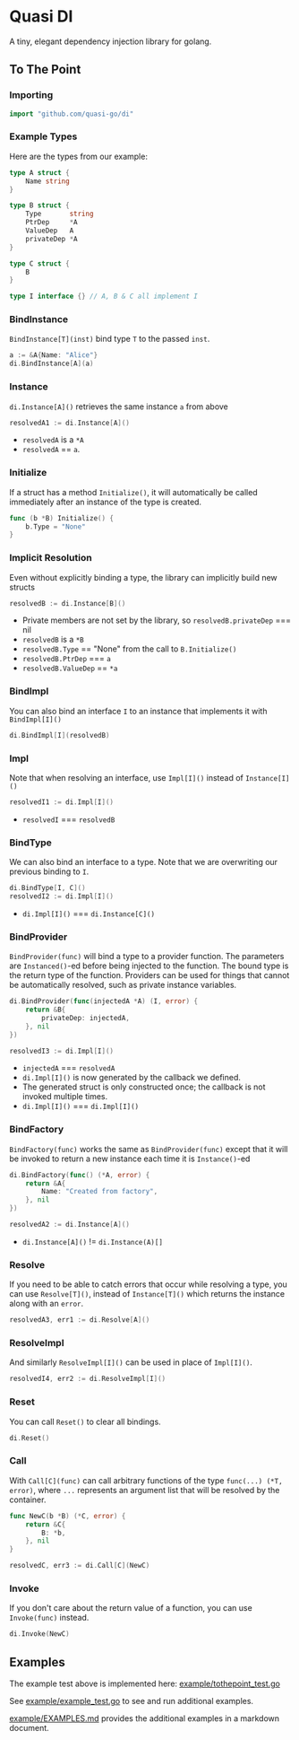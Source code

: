 
# Quasi DI

A tiny, elegant dependency injection library for golang.

## To The Point

### Importing

```go
import "github.com/quasi-go/di"
```

### Example Types

Here are the types from our example:

```go
type A struct {
	Name string
}

type B struct {
	Type       string
	PtrDep     *A
	ValueDep   A
	privateDep *A
}

type C struct {
	B
}

type I interface {} // A, B & C all implement I
```

### BindInstance

`BindInstance[T](inst)` bind type `T` to the passed `inst`.

```go
a := &A{Name: "Alice"}
di.BindInstance[A](a)
```

### Instance

`di.Instance[A]()` retrieves the same instance `a` from above

```go
resolvedA1 := di.Instance[A]()
```

- `resolvedA` is a `*A`
- `resolvedA` == `a`.

### Initialize

If a struct has a method `Initialize()`, it will automatically be called immediately after
an instance of the type is created.

```go
func (b *B) Initialize() {
	b.Type = "None"
}
```

### Implicit Resolution

Even without explicitly binding a type, the library can implicitly build new structs

```go
resolvedB := di.Instance[B]()
```

- Private members are not set by the library, so `resolvedB.privateDep` === nil
- `resolvedB` is a `*B`
- `resolvedB.Type` == "None" from the call to `B.Initialize()`
- `resolvedB.PtrDep` === `a`
- `resolvedB.ValueDep` == `*a`

### BindImpl

You can also bind an interface `I` to an instance that implements it with `BindImpl[I]()`

```go
di.BindImpl[I](resolvedB)
```

### Impl

Note that when resolving an interface, use `Impl[I]()` instead of `Instance[I]()`

```go
resolvedI1 := di.Impl[I]()
```
- `resolvedI` === `resolvedB`

### BindType

We can also bind an interface to a type. Note that we are overwriting our previous binding to `I`.

```go
di.BindType[I, C]()
resolvedI2 := di.Impl[I]()
```

- `di.Impl[I]()` === `di.Instance[C]()`

### BindProvider

`BindProvider(func)` will bind a type to a provider function. The parameters  are `Instanced()`-ed
before being injected to the function. The bound type is the return type of the function.
Providers can be used for things that cannot be automatically resolved, such as private
instance variables.

```go
di.BindProvider(func(injectedA *A) (I, error) {
    return &B{
        privateDep: injectedA,
    }, nil
})

resolvedI3 := di.Impl[I]()
```

- `injectedA` === `resolvedA`
- `di.Impl[I]()` is now generated by the callback we defined.
- The generated struct is only constructed once; the callback is not invoked multiple times.
- `di.Impl[I]()` === `di.Impl[I]()`

### BindFactory

`BindFactory(func)` works the same as `BindProvider(func)` except that it will be invoked
to return a new instance each time it is `Instance()`-ed

```go
di.BindFactory(func() (*A, error) {
    return &A{
        Name: "Created from factory",
    }, nil
})

resolvedA2 := di.Instance[A]()
```

- `di.Instance[A]()` != `di.Instance(A)[]`

### Resolve

If you need to be able to catch errors that occur while resolving a type, you can use
`Resolve[T]()`, instead of `Instance[T]()` which returns the instance along with an `error`.

```go
resolvedA3, err1 := di.Resolve[A]()
```
	
### ResolveImpl

And similarly `ResolveImpl[I]()` can be used in place of `Impl[I]()`.

```go
resolvedI4, err2 := di.ResolveImpl[I]()
```

### Reset

You can call `Reset()` to clear all bindings.

```go
di.Reset()
```

### Call

With `Call[C](func)` can call arbitrary functions of the type `func(...) (*T, error)`, where
`...` represents an argument list that will be resolved by the container.

```go
func NewC(b *B) (*C, error) {
    return &C{
        B: *b,
    }, nil
}

resolvedC, err3 := di.Call[C](NewC)
```
	
### Invoke 

If you don't care about the return value of a function, you can use `Invoke(func)` instead.

```go
di.Invoke(NewC)
```

## Examples

The example test above is implemented here: [example/tothepoint_test.go](example/tothepoint_test.go)

See [example/example_test.go](example/example_test.go) to see and run additional examples.

[example/EXAMPLES.md](example/EXAMPLES.md) provides the additional examples in a markdown document.

